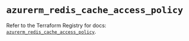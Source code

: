 # `azurerm_redis_cache_access_policy`

Refer to the Terraform Registry for docs: [`azurerm_redis_cache_access_policy`](https://registry.terraform.io/providers/hashicorp/azurerm/3.104.2/docs/resources/redis_cache_access_policy).
